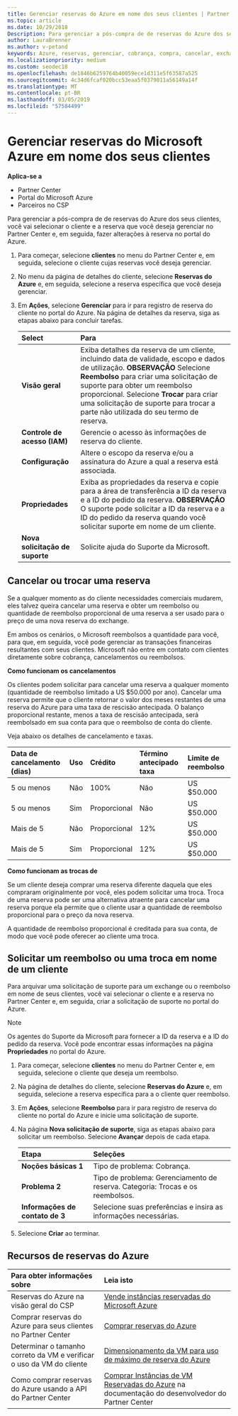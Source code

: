 ```yaml
---
title: Gerenciar reservas do Azure em nome dos seus clientes | Partner Center
ms.topic: article
ms.date: 10/29/2018
Description: Para gerenciar a pós-compra de de reservas do Azure dos seus clientes, você vai selecionar o cliente e a reserva que você deseja gerenciar no Partner Center e, em seguida, fazer alterações à reserva no portal do Azure.
author: LauraBrenner
ms.author: v-petand
keywords: Azure, reservas, gerenciar, cobrança, compra, cancelar, exchange, taxa de rescisão antecipada
ms.localizationpriority: medium
ms.custom: seodec18
ms.openlocfilehash: de1846b6259764b40059ece1d311e5f63587a525
ms.sourcegitcommit: 4c34d6fcaf020bcc53eaa5f0379011a56149a14f
ms.translationtype: MT
ms.contentlocale: pt-BR
ms.lasthandoff: 03/05/2019
ms.locfileid: "57584499"
---
```

# <a name="manage-microsoft-azure-reservations-on-behalf-of-your-customers"></a>Gerenciar reservas do Microsoft Azure em nome dos seus clientes

**Aplica-se a**

-  Partner Center
-  Portal do Microsoft Azure
-  Parceiros no CSP

Para gerenciar a pós-compra de de reservas do Azure dos seus clientes, você vai selecionar o cliente e a reserva que você deseja gerenciar no Partner Center e, em seguida, fazer alterações à reserva no portal do Azure. 

1. Para começar, selecione **clientes** no menu do Partner Center e, em seguida, selecione o cliente cujas reservas você deseja gerenciar. 

2. No menu da página de detalhes do cliente, selecione **Reservas do Azure** e, em seguida, selecione a reserva específica que você deseja gerenciar.  

3. Em **Ações**, selecione **Gerenciar** para ir para registro de reserva do cliente no portal do Azure. Na página de detalhes da reserva, siga as etapas abaixo para concluir tarefas.  

    | **Select**   | **Para**    |
    |:-----------------------------|:-----------------|
    | **Visão geral**   | Exiba detalhes da reserva de um cliente, incluindo data de validade, escopo e dados de utilização. **OBSERVAÇÃO** Selecione **Reembolso** para criar uma solicitação de suporte para obter um reembolso proporcional. Selecione **Trocar** para criar uma solicitação de suporte para trocar a parte não utilizada do seu termo de reserva.  
    | **Controle de acesso (IAM)**   | Gerencie o acesso às informações de reserva do cliente.|
    | **Configuração**   | Altere o escopo da reserva e/ou a assinatura do Azure a qual a reserva está associada.    |
    | **Propriedades**   | Exiba as propriedades da reserva e copie para a área de transferência a ID da reserva e a ID do pedido da reserva. **OBSERVAÇÃO** O suporte pode solicitar a ID da reserva e a ID do pedido da reserva quando você solicitar suporte em nome de um cliente.    |
    | **Nova solicitação de suporte**    | Solicite ajuda do Suporte da Microsoft.   |
 
## <a name="cancel-or-exchange-a-reservation"></a>Cancelar ou trocar uma reserva 

Se a qualquer momento as do cliente necessidades comerciais mudarem, eles talvez queira cancelar uma reserva e obter um reembolso ou quantidade de reembolso proporcional de uma reserva a ser usado para o preço de uma nova reserva do exchange.

Em ambos os cenários, o Microsoft reembolsos a quantidade para você, para que, em seguida, você pode gerenciar as transações financeiras resultantes com seus clientes. Microsoft não entre em contato com clientes diretamente sobre cobrança, cancelamentos ou reembolsos.   
 

**Como funcionam os cancelamentos**

Os clientes podem solicitar para cancelar uma reserva a qualquer momento (quantidade de reembolso limitado a US $50.000 por ano). Cancelar uma reserva permite que o cliente retornar o valor dos meses restantes de uma reserva do Azure para uma taxa de rescisão antecipada. O balanço proporcional restante, menos a taxa de rescisão antecipada, será reembolsado em sua conta para que o reembolso de conta do cliente. 

Veja abaixo os detalhes de cancelamento e taxas.


|**Data de cancelamento**<br> (dias)   |**Uso**    |**Crédito**  |**Término antecipado**<br> taxa    |**Limite de reembolso** | 
|:----------------------------------|:------------|:-----------|:--------------------------------|:--------------|
|5 ou menos                         | Não          | 100%       | Não                              | US $50.000   |
|5 ou menos                         | Sim         | Proporcional  | Não                              | US $50.000   |
|Mais de 5                        | Não          | Proporcional  | 12%                             | US $50.000   |
|Mais de 5                        | Sim         | Proporcional  | 12%                             | US $50.000   |


**Como funcionam as trocas de** 

Se um cliente deseja comprar uma reserva diferente daquela que eles compraram originalmente por você, eles podem solicitar uma troca. Troca de uma reserva pode ser uma alternativa atraente para cancelar uma reserva porque ela permite que o cliente usar a quantidade de reembolso proporcional para o preço da nova reserva. 

A quantidade de reembolso proporcional é creditada para sua conta, de modo que você pode oferecer ao cliente uma troca.


## <a name="request-a-refund-or-exchange-on-behalf-of-a-customer"></a>Solicitar um reembolso ou uma troca em nome de um cliente 

Para arquivar uma solicitação de suporte para um exchange ou o reembolso em nome de seus clientes, você vai selecionar o cliente e a reserva no Partner Center e, em seguida, criar a solicitação de suporte no portal do Azure. 

>[!NOTE]
>Os agentes do Suporte da Microsoft para fornecer a ID da reserva e a ID do pedido da reserva. Você pode encontrar essas informações na página **Propriedades** no portal do Azure. 

1. Para começar, selecione **clientes** no menu do Partner Center e, em seguida, selecione o cliente que deseja um reembolso. 

2. Na página de detalhes do cliente, selecione **Reservas do Azure** e, em seguida, selecione a reserva específica para a o cliente quer reembolso.  

3. Em **Ações**, selecione **Reembolso** para ir para registro de reserva do cliente no portal do Azure e inicie uma solicitação de suporte.  

4. Na página **Nova solicitação de suporte**, siga as etapas abaixo para solicitar um reembolso. Selecione **Avançar** depois de cada etapa. 

    |**Etapa**                    |**Seleções**    |
    |:---------------------------|:-----------------|
    |**Noções básicas 1**                |Tipo de problema: Cobrança.  |
    |**Problema 2**               |Tipo de problema: Gerenciamento de reserva. Categoria: Trocas e os reembolsos. |
    |**Informações de contato de 3**   |Selecione suas preferências e insira as informações necessárias. 

5.  Selecione **Criar** ao terminar.

## <a name="azure-reservations-resources"></a>Recursos de reservas do Azure
|**Para obter informações sobre**   |**Leia isto**    |
|:-----------------------------|:-----------------|
|Reservas do Azure na visão geral do CSP  | [Vende instâncias reservadas do Microsoft Azure](azure-reservations.md) |
|Comprar reservas do Azure para seus clientes no Partner Center   |[Comprar reservas do Azure](azure-reservations-buying.md) |
|Determinar o tamanho correto da VM e verificar o uso da VM do cliente   |[Dimensionamento da VM para uso de máximo de reserva do Azure](azure-usage.md)   |
|Como comprar reservas do Azure usando a API do Partner Center | [Comprar Instâncias de VM Reservadas do Azure](https://docs.microsoft.com/partner-center/develop/purchase-azure-reservations) na documentação do desenvolvedor do Partner Center

